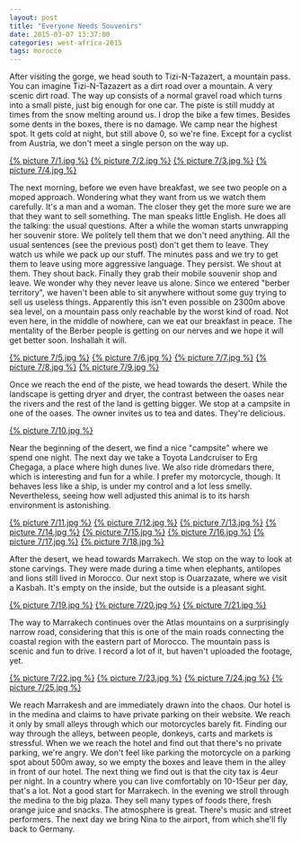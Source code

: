 ```yaml
---
layout: post
title: "Everyone Needs Souvenirs"
date: 2015-03-07 13:37:00
categories: west-africa-2015
tags: morocco
---
```

After visiting the gorge, we head south to Tizi-N-Tazazert, a mountain pass.
You can imagine Tizi-N-Tazazert as a dirt road over a mountain.
A very scenic dirt road.
The way up consists of a normal gravel road which turns into a small piste, just big enough for one car.
The piste is still muddy at times from the snow melting around us.
I drop the bike a few times. Besides some dents in the boxes, there is no damage.
We camp near the highest spot.
It gets cold at night, but still above 0, so we're fine.
Except for a cyclist from Austria, we don't meet a single person on the way up.

[1]: https://saschaeglau.com/upload/travel/7/1.jpg "Way to Tizi-N-Tazazert"
[2]: https://saschaeglau.com/upload/travel/7/2.jpg "Tizi-N-Tazazert"
[3]: https://saschaeglau.com/upload/travel/7/3.jpg "Tizi-N-Tazazert"
[4]: https://saschaeglau.com/upload/travel/7/4.jpg "Tizi-N-Tazazert"
[{% picture 7/1.jpg %}][1]
[{% picture 7/2.jpg %}][2]
[{% picture 7/3.jpg %}][3]
[{% picture 7/4.jpg %}][4]

The next morning, before we even have breakfast, we see two people on a moped approach.
Wondering what they want from us we watch them carefully.
It's a man and a woman. The closer they get the more sure we are that they want to sell something.
The man speaks little English.
He does all the talking: the usual questions.
After a while the woman starts unwrapping her souvenir store.
We politely tell them that we don't need anything.
All the usual sentences (see the previous post) don't get them to leave.
They watch us while we pack up our stuff.
The minutes pass and we try to get them to leave using more aggressive language.
They persist. We shout at them.
They shout back. Finally they grab their mobile souvenir shop and leave.
We wonder why they never leave us alone.
Since we entered "berber territory", we haven't been able to sit anywhere without some guy trying to sell us useless things.
Apparently this isn't even possible on 2300m above sea level, on a mountain pass only reachable by the worst kind of road.
Not even here, in the middle of nowhere, can we eat our breakfast in peace.
The mentality of the Berber people is getting on our nerves and we hope it will get better soon.
Inshallah it will.

[5]: https://saschaeglau.com/upload/travel/7/5.jpg "Tizi-N-Tazazert"
[6]: https://saschaeglau.com/upload/travel/7/6.jpg "Tizi-N-Tazazert"
[7]: https://saschaeglau.com/upload/travel/7/7.jpg "Tizi-N-Tazazert"
[8]: https://saschaeglau.com/upload/travel/7/8.jpg "Tizi-N-Tazazert"
[9]: https://saschaeglau.com/upload/travel/7/9.jpg "Tizi-N-Tazazert"
[{% picture 7/5.jpg %}][5]
[{% picture 7/6.jpg %}][6]
[{% picture 7/7.jpg %}][7]
[{% picture 7/8.jpg %}][8]
[{% picture 7/9.jpg %}][9]

Once we reach the end of the piste, we head towards the desert.
While the landscape is getting dryer and dryer, the contrast between the oases near the rivers and the rest of the land is getting bigger.
We stop at a campsite in one of the oases.
The owner invites us to tea and dates.
They're delicious.

[10]: https://saschaeglau.com/upload/travel/7/10.jpg "Oasis near Tizi-N-Tazazert"
[{% picture 7/10.jpg %}][10]

Near the beginning of the desert, we find a nice "campsite" where we spend one night.
The next day we take a Toyota Landcruiser to Erg Chegaga, a place where high dunes live.
We also ride dromedars there, which is interesting and fun for a while.
I prefer my motorcycle, though.
It behaves less like a ship, is under my control and a lot less smelly.
Nevertheless, seeing how well adjusted this animal is to its harsh environment is astonishing.

[11]: https://saschaeglau.com/upload/travel/7/11.jpg "Near Erg Chegaga"
[12]: https://saschaeglau.com/upload/travel/7/12.jpg "Near Erg Chegaga"
[13]: https://saschaeglau.com/upload/travel/7/13.jpg "Near Erg Chegaga"
[14]: https://saschaeglau.com/upload/travel/7/14.jpg "Near Erg Chegaga"
[15]: https://saschaeglau.com/upload/travel/7/15.jpg "Dromedars near Erg Chegaga"
[16]: https://saschaeglau.com/upload/travel/7/16.jpg "Erg Chegaga"
[17]: https://saschaeglau.com/upload/travel/7/17.jpg "Erg Chegaga"
[18]: https://saschaeglau.com/upload/travel/7/18.jpg "Erg Chegaga"
[{% picture 7/11.jpg %}][11]
[{% picture 7/12.jpg %}][12]
[{% picture 7/13.jpg %}][13]
[{% picture 7/14.jpg %}][14]
[{% picture 7/15.jpg %}][15]
[{% picture 7/16.jpg %}][16]
[{% picture 7/17.jpg %}][17]
[{% picture 7/18.jpg %}][18]

After the desert, we head towards Marrakech.
We stop on the way to look at stone carvings.
They were made during a time when elephants, antilopes and lions still lived in Morocco.
Our next stop is Ouarzazate, where we visit a Kasbah.
It's empty on the inside, but the outside is a pleasant sight.

[19]: https://saschaeglau.com/upload/travel/7/19.jpg "Stone Carving"
[20]: https://saschaeglau.com/upload/travel/7/20.jpg "Stone Carvings"
[21]: https://saschaeglau.com/upload/travel/7/21.jpg "Ouarzazate"
[{% picture 7/19.jpg %}][19]
[{% picture 7/20.jpg %}][20]
[{% picture 7/21.jpg %}][21]

The way to Marrakech continues over the Atlas mountains on a surprisingly narrow road, considering that this is one of the main roads connecting the coastal region with the eastern part of Morocco.
The mountain pass is scenic and fun to drive.
I record a lot of it, but haven't uploaded the footage, yet.

[22]: https://saschaeglau.com/upload/travel/7/22.jpg "Way from Ouarzazate to Marrakech"
[23]: https://saschaeglau.com/upload/travel/7/23.jpg "Way from Ouarzazate to Marrakech"
[24]: https://saschaeglau.com/upload/travel/7/24.jpg "Way from Ouarzazate to Marrakech"
[25]: https://saschaeglau.com/upload/travel/7/25.jpg "Way from Ouarzazate to Marrakech"
[{% picture 7/22.jpg %}][22]
[{% picture 7/23.jpg %}][23]
[{% picture 7/24.jpg %}][24]
[{% picture 7/25.jpg %}][25]

We reach Marrakesh and are immediately drawn into the chaos.
Our hotel is in the medina and claims to have private parking on their website.
We reach it only by small alleys through which our motorcycles barely fit.
Finding our way through the alleys, between people, donkeys, carts and markets is stressful.
When we we reach the hotel and find out that there's no private parking, we're angry.
We don't feel like parking the motorcycle on a parking spot about 500m away, so we empty the boxes and leave them in the alley in front of our hotel.
The next thing we find out is that the city tax is 4eur per night.
In a country where you can live comfortably on 10-15eur per day, that's a lot.
Not a good start for Marrakech.
In the evening we stroll through the medina to the big plaza.
They sell many types of foods there, fresh orange juice and snacks.
The atmosphere is great.
There's music and street performers.
The next day we bring Nina to the airport, from which she'll fly back to Germany.
